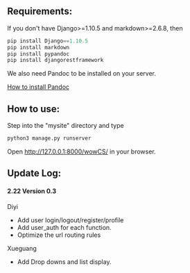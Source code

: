## Requirements:
If you don't have Django>=1.10.5 and markdown>=2.6.8, then

```python
pip install Django==1.10.5
pip install markdown
pip install pypandoc
pip install djangorestframework
```
We also need Pandoc to be installed on your server.

[How to install Pandoc](http://pandoc.org/installing.html)


## How to use:

Step into the "mysite" directory and type

```python
python3 manage.py runserver
```

Open http://127.0.0.1:8000/wowCS/ in your browser.







## Update Log:

#### 2.22 Version 0.3

Diyi

- Add user login/logout/register/profile
- Add user_auth for each function.
- Optimize the url routing rules

Xueguang

- Add Drop downs and list display.